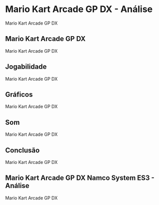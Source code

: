 ---
---

# Mario Kart Arcade GP DX - Análise

Mario Kart Arcade GP DX

## Mario Kart Arcade GP DX

Mario Kart Arcade GP DX

## Jogabilidade

Mario Kart Arcade GP DX

## Gráficos

Mario Kart Arcade GP DX

## Som

Mario Kart Arcade GP DX

## Conclusão

Mario Kart Arcade GP DX

## Mario Kart Arcade GP DX Namco System ES3 - Análise

Mario Kart Arcade GP DX
